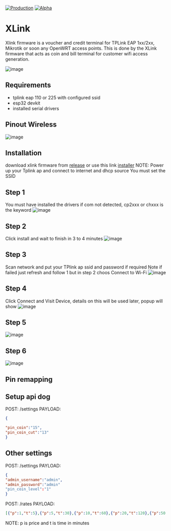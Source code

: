 [![Production](https://img.shields.io/badge/Production%3F-no-red.svg)](https://bitbucket.org/lbesson/ansi-colors) [![Alpha](https://img.shields.io/badge/Alpha%3F-yes-green.svg)](https://GitHub.com/Naereen/StrapDown.js/graphs/commit-activity)

# XLink
Xlink firmware is a voucher and credit terminal for TPLink EAP 1xx/2xx, Mikrotik or soon any OpenWRT access points.
This is done by the XLink firmware that acts as coin and bill terminal for customer wifi access generation.

![image](https://github.com/user-attachments/assets/b11121dd-5844-4771-a13a-6766e4714b3a)



## Requirements
- tplink eap 110 or 225 with configured ssid
- esp32 devkit
- installed serial drivers

## Pinout Wireless
![image](https://github.com/user-attachments/assets/9cc2a499-ce36-4a10-93ce-48d9b1ec1c7c)

## Installation
download xlink firmware from [release](https://github.com/rjjrbatarao/XLink/releases) or use this link [installer](https://xlnk.xmachinesystems.com/)
NOTE: Power up your Tplink ap and connect to internet and dhcp source You must set the SSID

## Step 1
You must have installed the drivers if com not detected, cp2xxx or chxxx is the keyword
![image](https://github.com/user-attachments/assets/3b80596e-02b3-4977-afda-3c003596b376)

## Step 2
Click install and wait to finish in 3 to 4 minutes
![image](https://github.com/user-attachments/assets/cb70b19c-50ea-407f-8871-17027ef9da0f)

## Step 3
Scan network and put your TPlink ap ssid and password if required
Note if failed just refresh and follow 1 but in step 2 choos Connect to Wi-Fi
![image](https://github.com/user-attachments/assets/bfdfe651-3502-4c68-ae31-b08eaca8646d)

## Step 4
Click Connect and Visit Device, details on this will be used later, popup will show
![image](https://github.com/user-attachments/assets/b473a422-580b-44b4-93e3-03ba5f086a4d)

## Step 5
![image](https://github.com/user-attachments/assets/c8493ce3-6a01-4e70-adf3-424926cb38de)

## Step 6
![image](https://github.com/user-attachments/assets/14814f20-5cfc-402f-95f9-5dcafbaba664)

## Pin remapping

## Setup api dog

POST: /settings
PAYLOAD:
```json
{

"pin_coin":"15",
"pin_coin_cut":"13"
}
```
## Other settings
POST: /settings
PAYLOAD:
```json
{
"admin_username":"admin",
"admin_password":"admin"
"pin_coin_level":"1"
}
```
POST: /rates
PAYLOAD:
```json
[{"p":1,"t":5},{"p":5,"t":30},{"p":10,"t":60},{"p":20,"t":120},{"p":50,"t":300}]
```
NOTE: p is price and t is time in minutes
